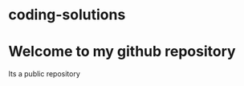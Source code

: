 # coding-solutions
<html>
  <h1> Welcome to my github repository</h1>
  Its a public repository <br> 
</html>
</html>

